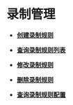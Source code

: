 # 录制管理<a name="topic_300000004"></a>

 

-   **[创建录制规则](创建录制规则.md)**  

-   **[查询录制规则列表](查询录制规则列表.md)**  

-   **[修改录制规则](修改录制规则.md)**  

-   **[删除录制规则](删除录制规则.md)**  

-   **[查询录制规则配置](查询录制规则配置.md)**  


